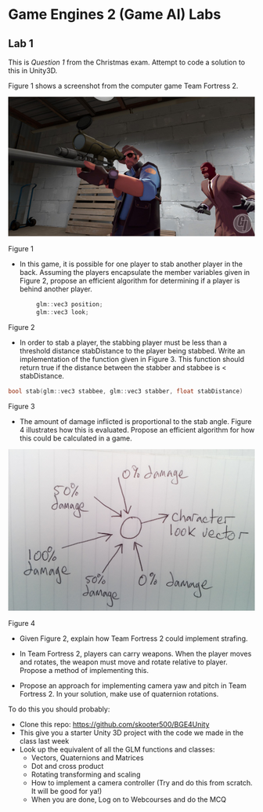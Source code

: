 # Game Engines 2 (Game AI) Labs 

## Lab 1

This is *Question 1* from the Christmas exam. Attempt to code a solution to this in Unity3D.

Figure 1 shows a screenshot from the computer game Team Fortress 2.

![](fig1.png)
 
Figure 1

- In this game, it is possible for one player to stab another player in the back. Assuming the players encapsulate the member variables given in Figure 2, propose an efficient algorithm for determining if a player is behind another player.

```C++
		glm::vec3 position;
		glm::vec3 look;
```
Figure 2

- In order to stab a player, the stabbing player must be less than a threshold distance stabDistance to the player being stabbed. Write an implementation of the function given in Figure 3. This function should return true if the distance between the stabber and stabbee is < stabDistance.

```C++
bool stab(glm::vec3 stabbee, glm::vec3 stabber, float stabDistance)
```
Figure 3

- The amount of damage inflicted is proportional to the stab angle. Figure 4 illustrates how this is evaluated. Propose an efficient algorithm for how this could be calculated in a game.

![](fig4.png)
 
Figure 4

- Given Figure 2, explain how Team Fortress 2 could implement strafing.

- In Team Fortress 2, players can carry weapons. When the player moves and rotates, the weapon must move and rotate relative to player. Propose a method of implementing this.

- Propose an approach for implementing camera yaw and pitch in Team Fortress 2. In your solution, make use of quaternion rotations.

To do this you should probably:
- Clone this repo: https://github.com/skooter500/BGE4Unity
- This give you a starter Unity 3D project with the code we made in the class last week
- Look up the equivalent of all the GLM functions and classes:
	- Vectors, Quaternions and Matrices
	- Dot and cross product
	- Rotating transforming and scaling
	- How to implement a camera controller (Try and do this from scratch. It will be good for ya!)
	- When you are done, Log on to Webcourses and do the MCQ




